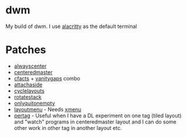 # dwm

My build of dwm. I use [alacritty](https://github.com/alacritty/alacritty) as the default terminal

# Patches 
* [alwayscenter](https://dwm.suckless.org/patches/alwayscenter/)
* [centeredmaster](https://dwm.suckless.org/patches/centeredmaster/)
* [cfacts](https://dwm.suckless.org/patches/cfacts/) + [vanitygaps](https://dwm.suckless.org/patches/vanitygaps/) combo
* [attachaside](https://dwm.suckless.org/patches/attachaside/)
* [cyclelayouts](https://dwm.suckless.org/patches/cyclelayouts/)
* [rotatestack](https://dwm.suckless.org/patches/rotatestack/)
* [onlyquitonempty](https://dwm.suckless.org/patches/onlyquitonempty/)
* [layoutmenu](https://dwm.suckless.org/patches/layoutmenu/) - Needs [xmenu](https://github.com/phillbush/xmenu)
* [pertag](https://dwm.suckless.org/patches/pertag/) - Useful when I have a DL experiment on one tag (tiled layout) and "watch" programs in centeredmaster layout and I can do some other work in other tag in another layout etc.
